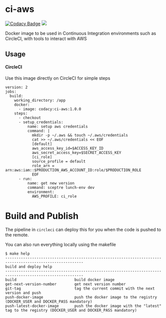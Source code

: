 # ci-aws

[![Codacy Badge](https://api.codacy.com/project/badge/Grade/f4b87e390a774164ae1264ca2f59b7c3)](https://www.codacy.com/project/Codacy/ci-aws/dashboard?utm_source=github.com&amp;utm_medium=referral&amp;utm_content=codacy/ci-aws&amp;utm_campaign=Badge_Grade_Dashboard)
[![](https://images.microbadger.com/badges/version/codacy/ci-aws.svg)](https://microbadger.com/images/codacy/ci-aws "Get your own version badge on microbadger.com")

Docker image to be used in Continuous Integration environments such as CircleCI, with tools to interact with AWS

## Usage

#### CircleCI

Use this image directly on CircleCI for simple steps

```
version: 2
jobs:
  build:
    working_directory: /app
    docker:
      - image: codacy:ci-aws:1.0.0
    steps:
      - checkout
      - setup_credentials:
          name: setup aws credentials
          command: |
            mkdir -p ~/.aws && touch ~/.aws/credentials
            cat >> ~/.aws/credentials << EOF
            [default]
            aws_access_key_id=$ACCESS_KEY_ID
            aws_secret_access_key=$SECRET_ACCESS_KEY
            [ci_role]
            source_profile = default
            role_arn = arn:aws:iam::$PRODUCTION_AWS_ACCOUNT_ID:role/$PRODUCTION_ROLE
            EOF
      - run:
          name: get new version
          command: sceptre lunch-env dev
          environment:
            AWS_PROFILE: ci_role
```

# Build and Publish

The pipeline in `circleci` can deploy this for you when the code is pushed to the remote.

You can also run everything locally using the makefile
```
$ make help
---------------------------------------------------------------------------------------------------------
build and deploy help
---------------------------------------------------------------------------------------------------------
build                          build docker image
get-next-version-number        get next version number
git-tag                        tag the current commit with the next version and push
push-docker-image              push the docker image to the registry (DOCKER_USER and DOCKER_PASS mandatory)
push-latest-docker-image       push the docker image with the "latest" tag to the registry (DOCKER_USER and DOCKER_PASS mandatory)
```
